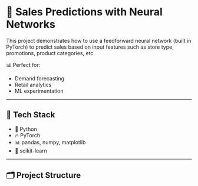 # 🧠 Sales Predictions with Neural Networks

This project demonstrates how to use a feedforward neural network (built in PyTorch) to predict sales based on input features such as store type, promotions, product categories, etc.

📊 Perfect for:
- Demand forecasting
- Retail analytics
- ML experimentation

---

## 🧰 Tech Stack

- 🐍 Python
- 🔥 PyTorch
- 📊 pandas, numpy, matplotlib
- 🤖 scikit-learn

---

## 🗂️ Project Structure
